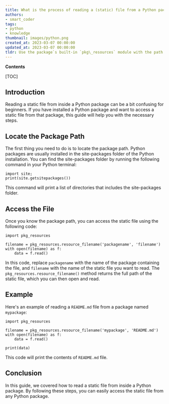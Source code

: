 ```yaml
---
title: What is the process of reading a (static) file from a Python package?
authors:
- smart_coder
tags:
- python
- knowledge
thumbnail: images/python.png
created_at: 2023-03-07 00:00:00
updated_at: 2023-03-07 00:00:00
tldr: Use the package`s built-in `pkg\_resources` module with the path to the file as an argument.
---
```


**Contents**

[TOC]

## Introduction
Reading a static file from inside a Python package can be a bit confusing for beginners. If you have installed a Python package and want to access a static file from that package, this guide will help you with the necessary steps.

## Locate the Package Path

The first thing you need to do is to locate the package path. Python packages are usually installed in the site-packages folder of the Python installation. You can find the site-packages folder by running the following command in your Python terminal:

```
import site; 
print(site.getsitepackages())
```

This command will print a list of directories that includes the site-packages folder.

## Access the File

Once you know the package path, you can access the static file using the following code:

```
import pkg_resources

filename = pkg_resources.resource_filename('packagename', 'filename')
with open(filename) as f:
    data = f.read()
```

In this code, replace `packagename` with the name of the package containing the file, and `filename` with the name of the static file you want to read. The `pkg_resources.resource_filename()` method returns the full path of the static file, which you can then open and read.

## Example

Here's an example of reading a `README.md` file from a package named `mypackage`:

```
import pkg_resources

filename = pkg_resources.resource_filename('mypackage', 'README.md')
with open(filename) as f:
    data = f.read()
    
print(data)
```

This code will print the contents of `README.md` file.

## Conclusion

In this guide, we covered how to read a static file from inside a Python package. By following these steps, you can easily access the static file from any Python package.
